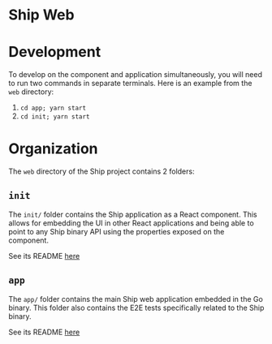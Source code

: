 Ship Web
========
# Development
To develop on the component and application simultaneously, you will need to run two commands in separate terminals.
Here is an example from the `web` directory:
1. `cd app; yarn start`
2. `cd init; yarn start`

# Organization
The `web` directory of the Ship project contains 2 folders:
## `init`
The `init/` folder contains the Ship application as a React component. This allows for embedding the UI in other React applications and being able to point to any Ship binary API using the properties exposed on the component.

See its README [here](init/README.md)

## `app`
The `app/` folder contains the main Ship web application embedded in the Go binary. This folder also contains the E2E tests specifically related to the Ship binary.

See its README [here](app/README.md)
